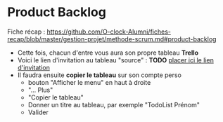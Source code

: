 # Product Backlog

Fiche récap : https://github.com/O-clock-Alumni/fiches-recap/blob/master/gestion-projet/methode-scrum.md#product-backlog

- Cette fois, chacun d'entre vous aura son propre tableau **Trello**
- Voici le lien d'invitation au tableau "source" : **TODO** [placer ici le lien d'invitation]()
- Il faudra ensuite **copier le tableau** sur son compte perso
  - bouton "Afficher le menu" en haut à droite
  - "... Plus"
  - "Copier le tableau"
  - Donner un titre au tableau, par exemple "TodoList Prénom"
  - Valider
